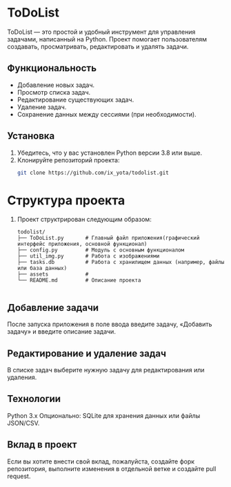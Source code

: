 # ToDoList

ToDoList — это простой и удобный инструмент для управления задачами, написанный на Python. Проект помогает пользователям создавать, просматривать, редактировать и удалять задачи.

## Функциональность

- Добавление новых задач.
- Просмотр списка задач.
- Редактирование существующих задач.
- Удаление задач.
- Сохранение данных между сессиями (при необходимости).

## Установка

1. Убедитесь, что у вас установлен Python версии 3.8 или выше.
2. Клонируйте репозиторий проекта:
   ```bash
   git clone https://github.com/ix_yota/todolist.git
# Структура проекта
1. Проект структрирован следующим образом: 

   ```plaintext
   todolist/
   ├── ToDoList.py       # Главный файл приложения(графический интерфейс приложения, основной функционал)
   ├── config.py         # Модуль с основным функционалом
   ├── util_img.py       # Работа с изображениями
   ├── tasks.db          # Работа с хранилищем данных (например, файлы или база данных)
   ├── assets            # 
   └── README.md         # Описание проекта


## Добавление задачи
После запуска приложения в поле ввода введите задачу,  «Добавить задачу» и введите описание задачи.


## Редактирование и удаление задач
В списке задач выберите нужную задачу для редактирования или удаления.

## Технологии
Python 3.x
Опционально: SQLite для хранения данных или файлы JSON/CSV.

## Вклад в проект
Если вы хотите внести свой вклад, пожалуйста, создайте форк репозитория, выполните изменения в отдельной ветке и создайте pull request.
